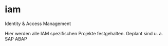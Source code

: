 # iam
Identity &amp; Access Management

Hier werden alle IAM spezifischen Projekte festgehalten. Geplant sind u. a. SAP ABAP 
